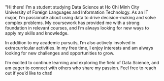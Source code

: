 "Hi there! I’m a student studying Data Science at Ho Chi Minh City University of Foreign Languages and Information Technology. As an IT major, I’m passionate about using data to drive decision-making and solve complex problems. My coursework has provided me with a strong foundation in relevant courses, and I’m always looking for new ways to apply my skills and knowledge.

In addition to my academic pursuits, I’m also actively involved in extracurricular activities. In my free time, I enjoy interests and am always looking for new challenges and opportunities to grow.

I’m excited to continue learning and exploring the field of Data Science, and am eager to connect with others who share my passion. Feel free to reach out if you’d like to chat!
